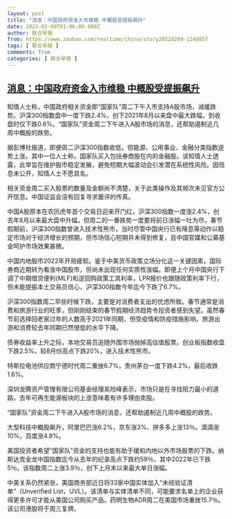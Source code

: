 ```yaml
---
layout: post
title: "消息：中国政府资金入市维稳 中概股受提振飙升"
date: 2022-02-09T01:06:00.000Z
author: 联合早报
from: https://www.zaobao.com/realtime/china/story20220209-1240857
tags: [ 联合早报 ]
comments: True
categories: [ 联合早报 ]
---
```

<!--1644368760000-->
[消息：中国政府资金入市维稳 中概股受提振飙升](https://www.zaobao.com/realtime/china/story20220209-1240857)
------

<div>
<p>知情人士称，中国政府相关资金即“国家队”周二下午入市支持A股市场，减缓跌势。沪深300指数盘中一度下跌2.4%，创下2021年8月以来盘中最大跌幅，到收盘时仅下跌0.6%。“国家队”资金周二下午进入A股市场的消息，还帮助遏制近几周中概股的跌势。</p><p>据彭博社报道，即便周二沪深300指数收低，但能源、公用事业、金融分类指数逆势上涨。其中一位人士称，国家队买入包括券商股在内的金融股。该知情人士透露，此举旨在维护股市稳定发展，避免短期大幅波动会引发潜在系统性风险。因信息未公开，知情人士不愿具名。</p><p>相关资金周二买入股票的数量及金额尚不清楚，关于此类操作及其频次未见官方公开信息。中国证监会没有回复寻求置评的传真。</p><section id="imu"><div id="dfp-ad-imu1">        </div></section><p>中国A股原本在农历虎年首个交易日迎来开门红，沪深300指数一度涨2.4%，创去年8月以来最大盘中升幅，但周二的一番跌势一度要将前日涨幅一吐为尽。春节假期前，沪深300指数曾进入技术性熊市，当时尽管中国央行已有降息等动作以稳定市场对于经济增长的预期，但市场信心短期并未得到修复，且中国官媒和公募基金呵护市场效果甚微。</p><p>中国内地股市2022年开局疲软。鉴于中美货币政策立场分化这一关键因素，国际券商近期转为看涨中国股市，但尚未出现任何实质性涨幅。即便上个月中国央行下调了中期借贷便利(MLF)和逆回购政策工具利率，LPR报价也跟随政策利率下行，但未能提振本土交易员信心，沪深300指数今年迄今下跌了6.7%。</p><p>沪深300指数周二早些时候下跌，主要是对消费者支出的忧虑所致。春节通常是消费和旅游行业的旺季，但刚刚结束的春节假期经济趋势令投资者感到失望。虽然春节前选择回老家过年的人数高于2021年同期，但受疫情和防疫措施影响，旅游出游和消费较去年同期已然很低的水平下降。</p><div id="innity-in-post"></div><div id="dfp-ad-midarticlespecial">        </div><p>债券收益率上升之际，本地交易员追随外围市场抛掉高估值股票。创业板指数收盘下跌2.5%，较8月份高点下跌20%，进入技术性熊市。</p><p>特斯拉电池供应商宁德时代周二重挫6.7%，贵州茅台一度下跌4.2%，最后收跌1.6%。</p><p>深圳龙腾资产管理有限公司基金经理吴险峰表示，市场只是在寻找阻力最小的道路，去年可再生能源板块的上涨意味着有许多理由卖股。</p><p>“国家队”资金周二下午进入A股市场的消息，还帮助遏制近几周中概股的跌势。</p><p>大型科技中概股飙升，阿里巴巴涨6.2%，京东涨3%、拼多多上涨13％。滴滴涨10%，百度涨4.8%。</p><p>美国投资者希望“国家队”资金的支持也能有助于缓和内地以外市场股票的下跌。纳斯达克金龙中国指数迄今从去年的纪录高点下跌约59％，其中2022年已下跌5％。该指数周二上涨3.9％，创下上月末以来最大单日涨幅。</p><p>中美关系仍然紧张，美国商务部近日将33家中国实体加入“未经验证清单”（Unverified List，UVL）。该清单与实体清单不同，可能要求名单上的企业获得更多许可才能从美国公司购买产品。药明生物ADR周二在美国市场重挫15.7％。该公司港股将于周三复牌。</p>      <div class="cx_paywall_placeholder" id="sph_cdp_40"></div>
</div>
